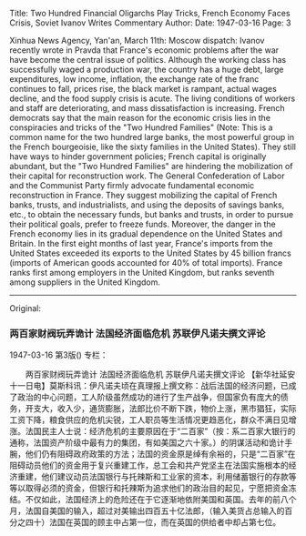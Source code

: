 Title: Two Hundred Financial Oligarchs Play Tricks, French Economy Faces Crisis, Soviet Ivanov Writes Commentary
Author: 
Date: 1947-03-16
Page: 3

Xinhua News Agency, Yan'an, March 11th: Moscow dispatch: Ivanov recently wrote in Pravda that France's economic problems after the war have become the central issue of politics. Although the working class has successfully waged a production war, the country has a huge debt, large expenditures, low income, inflation, the exchange rate of the franc continues to fall, prices rise, the black market is rampant, actual wages decline, and the food supply crisis is acute. The living conditions of workers and staff are deteriorating, and mass dissatisfaction is increasing. French democrats say that the main reason for the economic crisis lies in the conspiracies and tricks of the "Two Hundred Families" (Note: This is a common name for the two hundred large banks, the most powerful group in the French bourgeoisie, like the sixty families in the United States). They still have ways to hinder government policies; French capital is originally abundant, but the "Two Hundred Families" are hindering the mobilization of their capital for reconstruction work. The General Confederation of Labor and the Communist Party firmly advocate fundamental economic reconstruction in France. They suggest mobilizing the capital of French banks, trusts, and industrialists, and using the deposits of savings banks, etc., to obtain the necessary funds, but banks and trusts, in order to pursue their political goals, prefer to freeze funds. Moreover, the danger in the French economy lies in its gradual dependence on the United States and Britain. In the first eight months of last year, France's imports from the United States exceeded its exports to the United States by 45 billion francs (imports of American goods accounted for 40% of total imports). France ranks first among employers in the United Kingdom, but ranks seventh among suppliers in the United Kingdom.



<hr /> 

Original: 


### 两百家财阀玩弄诡计  法国经济面临危机  苏联伊凡诺夫撰文评论

1947-03-16
第3版()
专栏：

　　两百家财阀玩弄诡计
    法国经济面临危机
    苏联伊凡诺夫撰文评论
    【新华社延安十一日电】莫斯科讯：伊凡诺夫顷在真理报上撰文称：战后法国的经济问题，已成了政治的中心问题，工人阶级虽然成功的进行了生产战争，但国家负有庞大的债务，开支大，收入少，通货膨胀，法郎比价不断下跌，物价上涨，黑市猖狂，实际工资下降，粮食供应的危机尖锐，工人职员等生活情况更趋恶化，群众不满日见增涨。法国民主人士说：经济危机的主要原因在于“二百家”（按：系二百家大银行的通称，法国资产阶级中最有力的集团，有如美国之六十家。）的阴谋活动和诡计手腕，他们仍有阻碍政府政策的方法；法国的资金原是绰有余裕的，只是“二百家”在阻碍动员他们的资金用于复兴重建工作，总工会和共产党坚主在法国实施根本的经济重建，他们建议动员法国银行与托辣斯和工业家的资本，利用储蓄银行的存款等等以取得必须的资金，但银行和托辣斯为追求他们的政治目的起见，宁愿把资金冻结。不仅如此，法国经济上的危险还在于它逐渐地依附美国和英国。去年的前八个月，法国自美国的输入，超过对美输出四百五十亿法郎，（输入美货占总输入的百分之四十）法国在英国的顾主中占第一位，而在英国的供给者中却占第七位。

